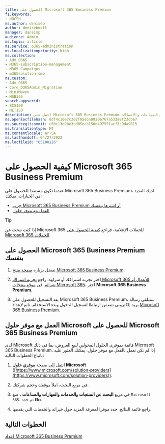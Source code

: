 ```yaml
---
title: الحصول على Microsoft 365 Business Premium
f1.keywords:
- NOCSH
ms.author: deniseb
author: denisebmsft
manager: dansimp
audience: Admin
ms.topic: article
ms.service: o365-administration
ms.localizationpriority: high
ms.collection:
- Adm_O365
- M365-subscription-management
- M365-Campaigns
- m365solution-smb
ms.custom:
- Adm_O365
- Core_O365Admin_Migration
- MiniMaven
- MSB365
search.appverid:
- BCS160
- MET150
description: احصل على Microsoft 365 Business Premium حتى تتمكن من حماية شركتك من تهديدات الأمان عبر الإنترنت للأجهزة والبريد الإلكتروني والبيانات والاتصالات.
ms.openlocfilehash: 6df4c10e7c302f95eba00206767a533a8f23db67
ms.sourcegitcommit: e50c13d9be3ed05ecb156d497551acf2c9da9015
ms.translationtype: MT
ms.contentlocale: ar-SA
ms.lasthandoff: 04/27/2022
ms.locfileid: "65100126"
---
```

# <a name="how-to-get-microsoft-365-business-premium"></a>كيفية الحصول على Microsoft 365 Business Premium

عندما تكون مستعدا للحصول على Microsoft 365 Business Premium، لديك العديد من الخيارات. يمكنك:

- [جرب Microsoft 365 Business Premium أو اشترها بنفسك](#get-microsoft-365-business-premium-on-your-own)
- [العمل مع موفر حلول](#work-with-a-microsoft-solution-provider-to-get-microsoft-365-business-premium)

> [!TIP]
> إذا كنت تبحث عن Microsoft 365 للحملات الإعلانية، فراجع [كيفية الحصول على Microsoft 365 للحملات](get-microsoft-365-campaigns.md).

## <a name="get-microsoft-365-business-premium-on-your-own"></a>الحصول على Microsoft 365 Business Premium بنفسك

1. تفضل بزيارة [صفحة منتج Microsoft 365 Business Premium](https://www.microsoft.com/en-us/microsoft-365/business/microsoft-365-business-premium?activetab=pivot%3aoverviewtab).

2. اختر تجربة اشتراكك أو شراؤه. راجع [تجربة اشتراك Microsoft 365 للأعمال أو شرائه](../commerce/try-or-buy-microsoft-365.md). في [موقع منتجات Microsoft 365](https://www.aka.ms/office365signup)، اختر **Microsoft 365 Business Premium**.

3. بعد التسجيل للحصول على Microsoft 365 Business Premium، ستتلقى رسالة بريد إلكتروني تتضمن ارتباطا لتسجيل الدخول وبدء الاستخدام. تابع لإعداد [Microsoft 365 Business Premium](m365bp-setup.md).

## <a name="work-with-a-microsoft-solution-provider-to-get-microsoft-365-business-premium"></a>العمل مع موفر حلول Microsoft للحصول على Microsoft 365 Business Premium

لدى Microsoft قائمة بموفري الحلول المخولين لبيع العروض، بما في ذلك Microsoft 365 Business Premium. إذا لم تكن تعمل بالفعل مع موفر حلول، يمكنك العثور عليه باتباع الخطوات التالية: 

1. انتقل إلى صفحة **موفري حلول Microsoft** ([https://www.microsoft.com/solution-providers](https://www.microsoft.com/solution-providers)).
 
2. في مربع البحث، املأ موقعك وحجم شركتك. 

3. في مربع **البحث عن المنتجات والخدمات والمهارات والصناعات** ، ضع `Microsoft 365`، ثم حدد **Go**.

4. راجع قائمة النتائج. حدد موفرا لمعرفة المزيد حول خبراته والخدمات التي يقدمها.

## <a name="next-steps"></a>الخطوات التالية

[إعداد Microsoft 365 Business Premium](m365bp-setup.md)